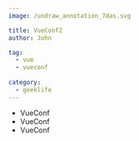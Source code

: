 ```yaml
---
image: /undraw_annotation_7das.svg

title: VueConf2
author: John

tag:
  - vue 
  - vueconf
  
category:
  - geeklife
---
```


- VueConf
- VueConf
- VueConf
